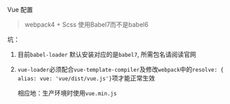 Vue 配置
> webpack4 + Scss
> 使用Babel7而不是babel6

坑：

1. 目前`babel-loader` 默认安装对应的是`babel7`, 所需包名请阅读官网
2. `vue-loader`必须配合`vue-template-compiler`及修改`webpack`中的`resolve: { alias: vue: 'vue/dist/vue.js'}`项才能正常生效
    
    相应地：生产环境时使用`vue.min.js`